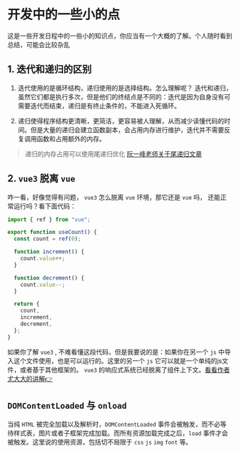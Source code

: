 # 开发中的一些小的点

这是一些开发日程中的一些小的知识点，你应当有一个大概的了解。个人随时看到总结，可能会比较杂乱

## 1. 迭代和递归的区别

1. 迭代使用的是循环结构，递归使用的是选择结构。怎么理解呢？ 迭代和递归，虽然它们都是执行多次，但是他们的终结点是不同的：迭代是因为自身没有可需要迭代而结束，递归是有终止条件的，不能进入死循环。

2. 递归使得程序结构更清晰，更简洁，更容易被人理解，从而减少读懂代码的时间。但是大量的递归会建立函数副本，会占用内存进行维护，迭代并不需要反复调用函数和占用额外的内存。

> 递归的内存占用可以使用尾递归优化 [阮一峰老师关于尾递归文章](http://www.ruanyifeng.com/blog/2015/04/tail-call.html)

## 2. `vue3` 脱离 `vue`  

咋一看，好像觉得有问题， `vue3` 怎么脱离 `vue` 环境，那它还是 `vue` 吗， 还能正常运行吗？看下面代码：

```js
import { ref } from "vue";

export function useCount() {
  const count = ref(0);

  function increment() {
    count.value++;
  }

  function decrement() {
    count.value--;
  }

  return {
    count,
    increment,
    decrement,
  };
}
```

如果你了解 `vue3` , 不难看懂这段代码，但是我要说的是：如果你在另一个 `js` 中导入这个文件使用，也是可以运行的。这里的另一个 `js` 它可以就是一个单纯的js文件，或者基于其他框架的。 `vue3` 的响应式系统已经脱离了组件上下文。[看看作者尤大大的讲解👉](https://www.zhihu.com/question/492260571/answer/2169913043)

## `DOMContentLoaded` 与 `onload`

当纯 `HTML` 被完全加载以及解析时，`DOMContentLoaded` 事件会被触发，而不必等待样式表，图片或者子框架完成加载。而所有资源加载完成之后，`load` 事件才会被触发。这里说的使用资源，包括切不局限于 `css` `js` `img` `font` 等。
